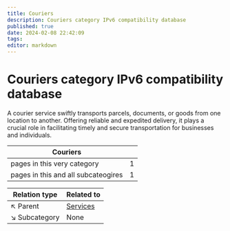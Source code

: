 ```yaml
---
title: Couriers
description: Couriers category IPv6 compatibility database
published: true
date: 2024-02-08 22:42:09 
tags:
editor: markdown
---
```


# Couriers category IPv6 compatibility database


A courier service swiftly transports parcels, documents, or goods from one location to another. Offering reliable and expedited delivery, it plays a crucial role in facilitating timely and secure transportation for businesses and individuals.


| Couriers   |   |
| - | - |
| pages in this very category | 1 |
| pages in this and all subcateogires | 1 |

| Relation type | Related to |
| - | - |
| :arrow_upper_left: Parent | [Services](../Services) |
| :arrow_lower_right: Subcategory | None |